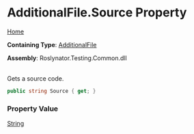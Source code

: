 # AdditionalFile\.Source Property

[Home](../../../../README.md)

**Containing Type**: [AdditionalFile](../README.md)

**Assembly**: Roslynator\.Testing\.Common\.dll

\
Gets a source code\.

```csharp
public string Source { get; }
```

### Property Value

[String](https://docs.microsoft.com/en-us/dotnet/api/system.string)

